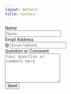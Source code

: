 ```yaml
---
layout: default
title: Contact
---
```

<form class="form-horizontal" name="commentform" method="POST" action="http://formspree.io/mdlee12@gmail.com">
<p class="text-left">
 <div class="form-group">
        <label class="control-label col-md-4" for="name">Name</label>
        <div class="col-md-6">
            <input type="text" class="form-control" id="name" name="name" placeholder="Name"/>
        </div>
    </div>
    <div class="form-group">
        <label class="control-label col-md-4" for="email">Email Address</label>
        <div class="col-md-6 input-group">
        <span class="input-group-addon">@</span>
            <input type="email" class="form-control" id="email" name="email" placeholder="Email Address"/>
        </div>
    </div>
    <div class="form-group">
        <label class="control-label col-md-4" for="comment">Question or Comment</label>
        <div class="col-md-6">
            <textarea rows="6" class="form-control" id="comments" name="comments" placeholder="Your question or comment here"></textarea>
        </div>
    </div>
    <div class="form-group">
        <div class="col-md-6">
            <button type="submit" value="Submit" class="btn btn-custom pull-right">Send</button>
        </div>
    </div>
</p>
</form>
